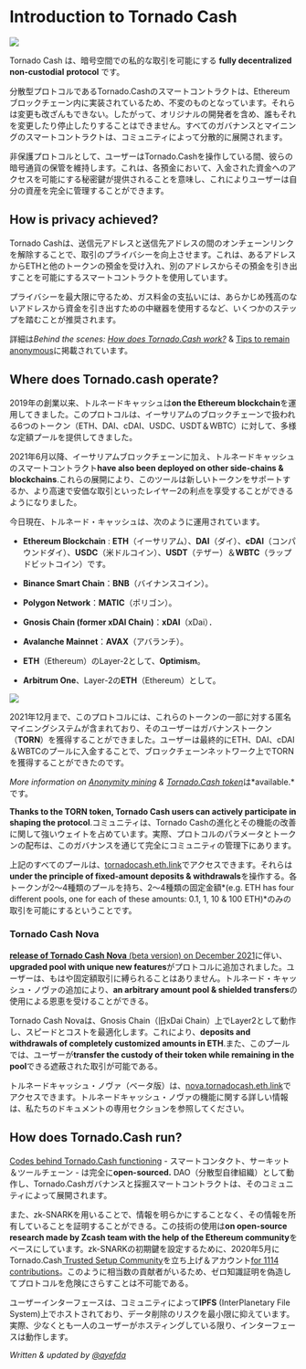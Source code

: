 # Introduction to Tornado Cash
![](.gitbook/assets/image.png)

Tornado Cash は、暗号空間での私的な取引を可能にする **fully decentralized** **non-custodial** **protocol** です。

分散型プロトコルであるTornado.Cashのスマートコントラクトは、Ethereumブロックチェーン内に実装されているため、不変のものとなっています。それらは変更も改ざんもできない。したがって、オリジナルの開発者を含め、誰もそれを変更したり停止したりすることはできません。すべてのガバナンスとマイニングのスマートコントラクトは、コミュニティによって分散的に展開されます。

非保護プロトコルとして、ユーザーはTornado.Cashを操作している間、彼らの暗号通貨の保管を維持します。これは、各預金において、入金された資金へのアクセスを可能にする秘密鍵が提供されることを意味し、これによりユーザーは自分の資産を完全に管理することができます。

## How is privacy achieved?
Tornado Cashは、送信元アドレスと送信先アドレスの間のオンチェーンリンクを解除することで、取引のプライバシーを向上させます。これは、あるアドレスからETHと他のトークンの預金を受け入れ、別のアドレスからその預金を引き出すことを可能にするスマートコントラクトを使用しています。

プライバシーを最大限に守るため、ガス料金の支払いには、あらかじめ残高のないアドレスから資金を引き出すための中継器を使用するなど、いくつかのステップを踏むことが推奨されます。

詳細は*Behind the scenes:* [*How does Tornado.Cash work?*](general/how-does-tornado.cash-work.md) & [Tips to remain anonymous](general/tips-to-remain-anonymous.md)に掲載されています。

## Where does Tornado.cash operate?
2019年の創業以来、トルネードキャッシュは**on the Ethereum blockchain**を運用してきました。このプロトコルは、イーサリアムのブロックチェーンで扱われる6つのトークン（ETH、DAI、cDAI、USDC、USDT＆WBTC）に対して、多様な定額プールを提供してきました。

2021年6月以降、イーサリアムブロックチェーンに加え、トルネードキャッシュのスマートコントラクト**have also been deployed on other side-chains & blockchains**.これらの展開により、このツールは新しいトークンをサポートするか、より高速で安価な取引といったレイヤー2の利点を享受することができるようになりました。

今日現在、トルネード・キャッシュは、次のように運用されています。

* **Ethereum Blockchain** : **ETH**（イーサリアム）、**DAI**（ダイ）、**cDAI**（コンパウンドダイ）、**USDC**（米ドルコイン）、**USDT**（テザー）＆**WBTC**（ラップドビットコイン）です。

* **Binance Smart Chain**：**BNB**（バイナンスコイン）。

* **Polygon Network**：**MATIC**（ポリゴン）。

* **Gnosis Chain (former xDAI Chain)**：**xDAI**（xDai）．

* **Avalanche Mainnet**：**AVAX**（アバランチ）。

* **ETH**（Ethereum）のLayer-2として、**Optimism**。

* **Arbitrum One**、Layer-2の**ETH**（Ethereum）として。

![](.gitbook/assets/logos.png)

2021年12月まで、このプロトコルには、これらのトークンの一部に対する匿名マイニングシステムが含まれており、そのユーザーはガバナンストークン（**TORN**）を獲得することができました。ユーザーは最終的にETH、DAI、cDAI＆WBTCのプールに入金することで、ブロックチェーンネットワーク上でTORNを獲得することができたのです。

*More information on* [*Anonymity mining*](tornado-cash-classic/anonymity-mining.md) *&* [*Tornado.Cash token*](general/torn.md)は*available.*です。

**Thanks to the TORN token, Tornado Cash users can actively participate in shaping the protocol**.コミュニティは、Tornado Cashの進化とその機能の改善に関して強いウェイトを占めています。実際、プロトコルのパラメータとトークンの配布は、このガバナンスを通じて完全にコミュニティの管理下にあります。

上記のすべてのプールは、[tornadocash.eth.link](https://tornadocash.eth.link)でアクセスできます。それらは**under the principle of fixed-amount deposits & withdrawals**を操作する。各トークンが2～4種類のプールを持ち、2～4種類の固定金額*(e.g. ETH has four different pools, one for each of these amounts: 0.1, 1, 10 & 100 ETH)*のみの取引を可能にするということです。

### Tornado Cash Nova
[**release of Tornado Cash Nova** (beta version) on December 2021](https://tornado-cash.medium.com/tornado-cash-introduces-arbitrary-amounts-shielded-transfers-8df92d93c37c)に伴い、**upgraded pool with unique new features**がプロトコルに追加されました。ユーザーは、もはや固定額取引に縛られることはありません。トルネード・キャッシュ・ノヴァの追加により、**an arbitrary amount pool & shielded transfers**の使用による恩恵を受けることができる。

Tornado Cash Novaは、Gnosis Chain（旧xDai Chain）上でLayer2として動作し、スピードとコストを最適化します。これにより、**deposits and withdrawals of completely customized amounts in ETH**.また、このプールでは、ユーザーが**transfer the custody of their token while remaining in the pool**できる遮蔽された取引が可能である。

トルネードキャッシュ・ノヴァ（ベータ版）は、[nova.tornadocash.eth.link](https://nova.tornadocash.eth.link)でアクセスできます。トルネードキャッシュ・ノヴァの機能に関する詳しい情報は、私たちのドキュメントの専用セクションを参照してください。

## How does Tornado.Cash run?
[Codes behind Tornado.Cash functioning](https://github.com/tornadocash) - スマートコンタクト、サーキット＆ツールチェーン - は完全に**open-sourced.** DAO（分散型自律組織）として動作し、Tornado.Cashガバナンスと採掘スマートコントラクトは、そのコミュニティによって展開されます。

また、zk-SNARKを用いることで、情報を明らかにすることなく、その情報を所有していることを証明することができる。この技術の使用は**on open-source research made by Zcash team with the help of the Ethereum community**をベースにしています。zk-SNARKの初期鍵を設定するために、2020年5月にTornado.Cash[ Trusted Setup Community](https://tornado-cash.medium.com/tornado-cash-trusted-setup-ceremony-b846e1e00be1)を立ち上げ＆アカウント[for 1114 contributions](https://tornado-cash.medium.com/the-biggest-trusted-setup-ceremony-in-the-world-3c6ab9c8fffa)。このように相当数の貢献者がいるため、ゼロ知識証明を偽造してプロトコルを危険にさらすことは不可能である。

ユーザーインターフェースは、コミュニティによって**IPFS** (InterPlanetary File System)上でホストされており、データ削除のリスクを最小限に抑えています。実際、少なくとも一人のユーザーがホスティングしている限り、インターフェースは動作します。

*Written & updated by* [*@ayefda*](https://torn.community/u/ayefda)

